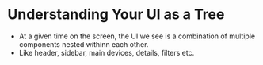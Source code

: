# Understanding Your UI as a Tree

- At a given time on the screen, the UI we see is a combination of multiple components nested withinn each other.
- Like header, sidebar, main devices, details, filters etc.
